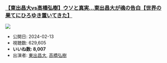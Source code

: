 ### [【東出昌大vs高橋弘樹】ウソと真実…東出昌大が魂の告白【世界の果てにひろゆき置いてきた】](https://www.youtube.com/watch?v=kz9VfPZWXGk)
[![](https://img.youtube.com/vi/kz9VfPZWXGk/sddefault.jpg)](https://www.youtube.com/watch?v=kz9VfPZWXGk)
-   公開日: 2024-02-13
-   視聴数: 629,605
-   **いいね数: 8,007**
-   出演者: [東出昌大](/rehacq_fan/people/東出昌大 "wikilink"), [高橋弘樹](/rehacq_fan/people/高橋弘樹 "wikilink")
